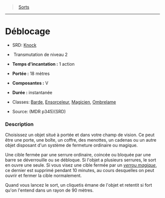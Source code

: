 ﻿> [Sorts](hd_spells.md)

---

# Déblocage

- SRD: [Knock](srd_spells_knock.md)

-  Transmutation de niveau 2

- **Temps d'incantation :** 1 action

- **Portée :** 18 mètres

- **Composantes :** V

- **Durée :** instantanée

- Classes: [Barde](hd_bard.md), [Ensorceleur](hd_sorcerer.md), [Magicien](hd_wizard.md), [Ombrelame](hd_rogue_ombrelame.md)

- Source: (MDR p345)(SRD)

### Description

Choisissez un objet situé à portée et dans votre champ de vision. Ce peut être une porte, une boîte, un coffre, des menottes, un cadenas ou un autre objet disposant d'un système de fermeture ordinaire ou magique.

Une cible fermée par une serrure ordinaire, coincée ou bloquée par une barre se déverrouille ou se débloque. Si l'objet a plusieurs serrures, le sort en ouvre une seule. Si vous visez une cible fermée par un _[verrou magique](hd_spells_verrou_magique.md)_, ce dernier est supprimé pendant 10 minutes, au cours desquelles on peut ouvrir et fermer la cible normalement.

Quand vous lancez le sort, un cliquetis émane de l'objet et retentit si fort qu'on l'entend dans un rayon de 90 mètres.

